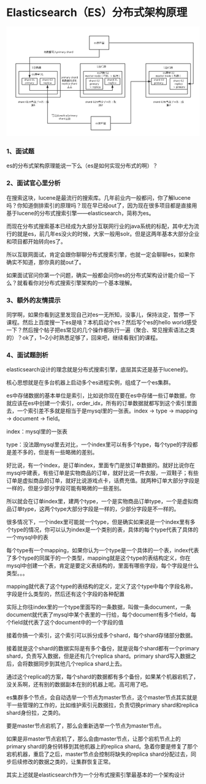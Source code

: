 # Elasticsearch（ES）分布式架构原理


![elasticsearch分布式架构原理](../image/backend/227fe770-dbff-40ec-a34f-88950837a5ae.png)


### 1、面试题

es的分布式架构原理能说一下么（es是如何实现分布式的啊）？

### 2、面试官心里分析

在搜索这块，lucene是最流行的搜索库。几年前业内一般都问，你了解lucene吗？你知道倒排索引的原理吗？现在早已经out了，因为现在很多项目都是直接用基于lucene的分布式搜索引擎——elasticsearch，简称为es。

而现在分布式搜索基本已经成为大部分互联网行业的java系统的标配，其中尤为流行的就是es，前几年es没火的时候，大家一般用solr。但是这两年基本大部分企业和项目都开始转向es了。

所以互联网面试，肯定会跟你聊聊分布式搜索引擎，也就一定会聊聊es，如果你确实不知道，那你真的就out了。

如果面试官问你第一个问题，确实一般都会问你es的分布式架构设计能介绍一下么？就看看你对分布式搜索引擎架构的一个基本理解。

### 3、额外的友情提示

同学啊，如果你看到这里发现自己对es一无所知，没事儿，保持淡定，暂停一下课程。然后上百度搜一下es是啥？本机启动个es？然后写个es的hello world感受一下？然后搜个帖子把es常见的几个操作都执行一遍（聚合、常见搜索语法之类的）？ok了，1~2小时熟悉足够了，回来吧，继续看我们的课程。

### 4、面试题剖析

elasticsearch设计的理念就是分布式搜索引擎，底层其实还是基于lucene的。

核心思想就是在多台机器上启动多个es进程实例，组成了一个es集群。

es中存储数据的基本单位是索引，比如说你现在要在es中存储一些订单数据，你就应该在es中创建一个索引，order_idx，所有的订单数据就都写到这个索引里面去，一个索引差不多就是相当于是mysql里的一张表。index -> type -> mapping -> document -> field。

index：mysql里的一张表

type：没法跟mysql里去对比，一个index里可以有多个type，每个type的字段都是差不多的，但是有一些略微的差别。

好比说，有一个index，是订单index，里面专门是放订单数据的。就好比说你在mysql中建表，有些订单是实物商品的订单，就好比说一件衣服，一双鞋子；有些订单是虚拟商品的订单，就好比说游戏点卡，话费充值。就两种订单大部分字段是一样的，但是少部分字段可能有略微的一些差别。

所以就会在订单index里，建两个type，一个是实物商品订单type，一个是虚拟商品订单type，这两个type大部分字段是一样的，少部分字段是不一样的。

很多情况下，一个index里可能就一个type，但是确实如果说是一个index里有多个type的情况，你可以认为index是一个类别的表，具体的每个type代表了具体的一个mysql中的表

每个type有一个mapping，如果你认为一个type是一个具体的一个表，index代表了多个type的同属于的一个类型，mapping就是这个type的表结构定义，你在mysql中创建一个表，肯定是要定义表结构的，里面有哪些字段，每个字段是什么类型。。。

mapping就代表了这个type的表结构的定义，定义了这个type中每个字段名称，字段是什么类型的，然后还有这个字段的各种配置

实际上你往index里的一个type里面写的一条数据，叫做一条document，一条document就代表了mysql中某个表里的一行给，每个document有多个field，每个field就代表了这个document中的一个字段的值

接着你搞一个索引，这个索引可以拆分成多个shard，每个shard存储部分数据。

接着就是这个shard的数据实际是有多个备份，就是说每个shard都有一个primary shard，负责写入数据，但是还有几个replica shard。primary shard写入数据之后，会将数据同步到其他几个replica shard上去。

通过这个replica的方案，每个shard的数据都有多个备份，如果某个机器宕机了，没关系啊，还有别的数据副本在别的机器上呢。高可用了吧。

es集群多个节点，会自动选举一个节点为master节点，这个master节点其实就是干一些管理的工作的，比如维护索引元数据拉，负责切换primary shard和replica shard身份拉，之类的。

要是master节点宕机了，那么会重新选举一个节点为master节点。

如果是非master节点宕机了，那么会由master节点，让那个宕机节点上的primary shard的身份转移到其他机器上的replica shard。急着你要是修复了那个宕机机器，重启了之后，master节点会控制将缺失的replica shard分配过去，同步后续修改的数据之类的，让集群恢复正常。

其实上述就是elasticsearch作为一个分布式搜索引擎最基本的一个架构设计


